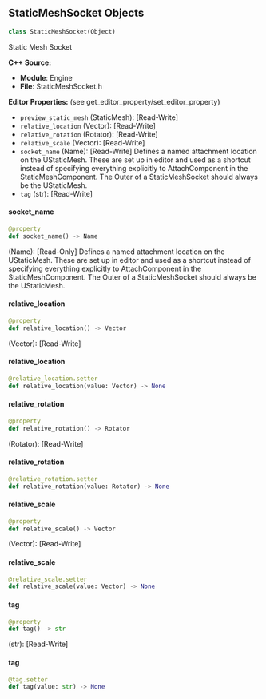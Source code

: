 ## StaticMeshSocket Objects

```python
class StaticMeshSocket(Object)
```

Static Mesh Socket

**C++ Source:**

- **Module**: Engine
- **File**: StaticMeshSocket.h

**Editor Properties:** (see get_editor_property/set_editor_property)

- ``preview_static_mesh`` (StaticMesh):  [Read-Write]
- ``relative_location`` (Vector):  [Read-Write]
- ``relative_rotation`` (Rotator):  [Read-Write]
- ``relative_scale`` (Vector):  [Read-Write]
- ``socket_name`` (Name):  [Read-Write] Defines a named attachment location on the UStaticMesh.
  These are set up in editor and used as a shortcut instead of specifying
  everything explicitly to AttachComponent in the StaticMeshComponent.
  The Outer of a StaticMeshSocket should always be the UStaticMesh.
- ``tag`` (str):  [Read-Write]

<a id="unreal.StaticMeshSocket.socket_name"></a>

#### socket_name

```python
@property
def socket_name() -> Name
```

(Name):  [Read-Only] Defines a named attachment location on the UStaticMesh.
These are set up in editor and used as a shortcut instead of specifying
everything explicitly to AttachComponent in the StaticMeshComponent.
The Outer of a StaticMeshSocket should always be the UStaticMesh.

<a id="unreal.StaticMeshSocket.relative_location"></a>

#### relative_location

```python
@property
def relative_location() -> Vector
```

(Vector):  [Read-Write]

<a id="unreal.StaticMeshSocket.relative_location"></a>

#### relative_location

```python
@relative_location.setter
def relative_location(value: Vector) -> None
```

<a id="unreal.StaticMeshSocket.relative_rotation"></a>

#### relative_rotation

```python
@property
def relative_rotation() -> Rotator
```

(Rotator):  [Read-Write]

<a id="unreal.StaticMeshSocket.relative_rotation"></a>

#### relative_rotation

```python
@relative_rotation.setter
def relative_rotation(value: Rotator) -> None
```

<a id="unreal.StaticMeshSocket.relative_scale"></a>

#### relative_scale

```python
@property
def relative_scale() -> Vector
```

(Vector):  [Read-Write]

<a id="unreal.StaticMeshSocket.relative_scale"></a>

#### relative_scale

```python
@relative_scale.setter
def relative_scale(value: Vector) -> None
```

<a id="unreal.StaticMeshSocket.tag"></a>

#### tag

```python
@property
def tag() -> str
```

(str):  [Read-Write]

<a id="unreal.StaticMeshSocket.tag"></a>

#### tag

```python
@tag.setter
def tag(value: str) -> None
```

<a id="unreal.StereoLayerShape"></a>